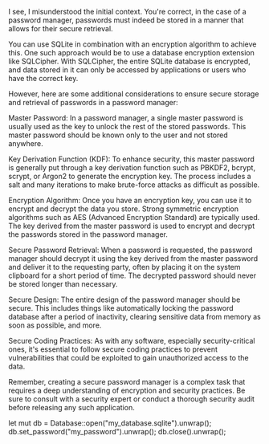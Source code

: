 I see, I misunderstood the initial context. You're correct, in the case of a password manager, passwords must indeed be stored in a manner that allows for their secure retrieval.

You can use SQLite in combination with an encryption algorithm to achieve this. One such approach would be to use a database encryption extension like SQLCipher. With SQLCipher, the entire SQLite database is encrypted, and data stored in it can only be accessed by applications or users who have the correct key.

However, here are some additional considerations to ensure secure storage and retrieval of passwords in a password manager:

Master Password: In a password manager, a single master password is usually used as the key to unlock the rest of the stored passwords. This master password should be known only to the user and not stored anywhere.

Key Derivation Function (KDF): To enhance security, this master password is generally put through a key derivation function such as PBKDF2, bcrypt, scrypt, or Argon2 to generate the encryption key. The process includes a salt and many iterations to make brute-force attacks as difficult as possible.

Encryption Algorithm: Once you have an encryption key, you can use it to encrypt and decrypt the data you store. Strong symmetric encryption algorithms such as AES (Advanced Encryption Standard) are typically used. The key derived from the master password is used to encrypt and decrypt the passwords stored in the password manager.

Secure Password Retrieval: When a password is requested, the password manager should decrypt it using the key derived from the master password and deliver it to the requesting party, often by placing it on the system clipboard for a short period of time. The decrypted password should never be stored longer than necessary.

Secure Design: The entire design of the password manager should be secure. This includes things like automatically locking the password database after a period of inactivity, clearing sensitive data from memory as soon as possible, and more.

Secure Coding Practices: As with any software, especially security-critical ones, it's essential to follow secure coding practices to prevent vulnerabilities that could be exploited to gain unauthorized access to the data.

Remember, creating a secure password manager is a complex task that requires a deep understanding of encryption and security practices. Be sure to consult with a security expert or conduct a thorough security audit before releasing any such application.


let mut db = Database::open("my_database.sqlite").unwrap();
db.set_password("my_password").unwrap();
db.close().unwrap();
